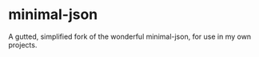 minimal-json
============

A gutted, simplified fork of the wonderful minimal-json, for use in my own projects.
